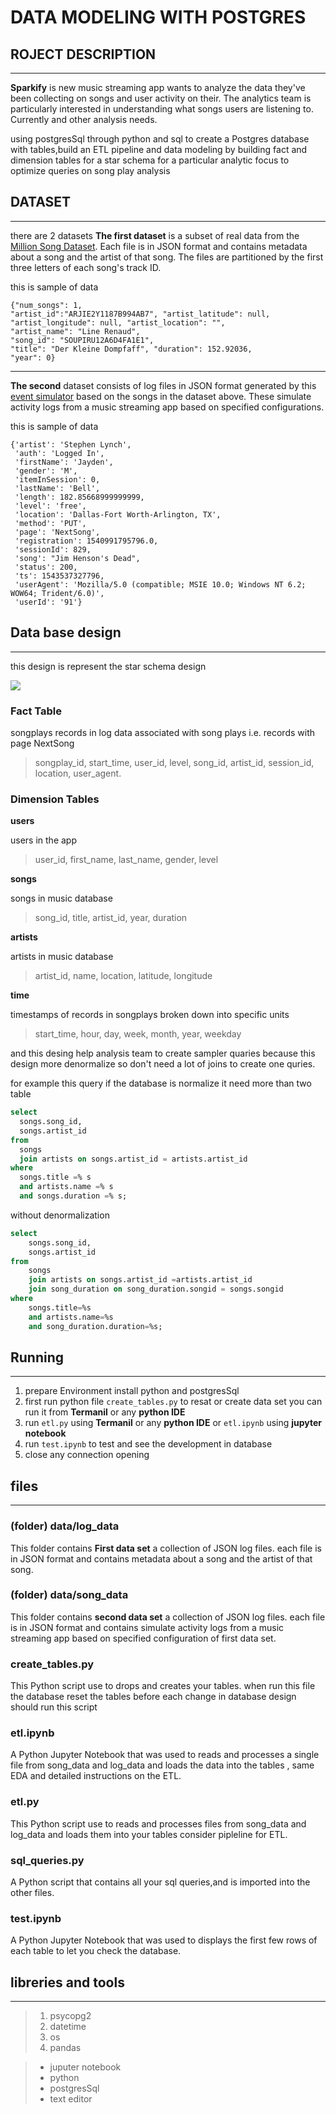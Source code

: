 # DATA MODELING WITH POSTGRES
## ROJECT DESCRIPTION
---
**Sparkify** is new music streaming app wants to analyze the data they've been collecting on songs and user activity on their. The analytics team is particularly interested in understanding what songs users are listening to. Currently and other analysis needs. 

using postgresSql through python and sql to create a Postgres database with tables,build an ETL pipeline and data modeling by building fact and dimension tables for a star schema for a particular analytic focus to optimize queries on song play analysis 

## DATASET
---
there are 2 datasets **The first dataset** is a subset of real data from the [Million Song Dataset](http://millionsongdataset.com/). Each file is in JSON format and contains metadata about a song and the artist of that song. The files are partitioned by the first three letters of each song's track ID.

this is sample of data

```
{"num_songs": 1, 
"artist_id":"ARJIE2Y1187B994AB7", "artist_latitude": null, "artist_longitude": null, "artist_location": "",
"artist_name": "Line Renaud", 
"song_id": "SOUPIRU12A6D4FA1E1", 
"title": "Der Kleine Dompfaff", "duration": 152.92036,
"year": 0}
```
---

**The second** dataset consists of log files in JSON format generated by this [event simulator](https://github.com/Interana/eventsim) based on the songs in the dataset above. These simulate activity logs from a music streaming app based on specified configurations.

this is sample of data

```
{'artist': 'Stephen Lynch',
 'auth': 'Logged In',
 'firstName': 'Jayden',
 'gender': 'M',
 'itemInSession': 0,
 'lastName': 'Bell',
 'length': 182.85668999999999,
 'level': 'free',
 'location': 'Dallas-Fort Worth-Arlington, TX',
 'method': 'PUT',
 'page': 'NextSong',
 'registration': 1540991795796.0,
 'sessionId': 829,
 'song': "Jim Henson's Dead",
 'status': 200,
 'ts': 1543537327796,
 'userAgent': 'Mozilla/5.0 (compatible; MSIE 10.0; Windows NT 6.2; WOW64; Trident/6.0)',
 'userId': '91'}
```
## Data base design 
---
this design is represent the star schema design 

![](Sparkify.png)


### Fact Table
songplays
records in log data associated with song plays i.e. records with page NextSong
>	songplay_id, start_time, user_id, level, song_id, artist_id, session_id, location, user_agent.

### Dimension Tables
**users**

users in the app
>	user_id, first_name, last_name, gender, level

**songs**

songs in music database
>	song_id, title, artist_id, year, duration

**artists**

artists in music database
>	artist_id, name, location, latitude, longitude

**time**

timestamps of records in songplays broken down into specific units
>	start_time, hour, day, week, month, year, weekday

and this desing help analysis team to create sampler quaries because this design more denormalize so don't need a lot of joins to create one quries.

for example this query if the database is normalize it need more than two table  
```sql
select 
  songs.song_id, 
  songs.artist_id
from 
  songs 
  join artists on songs.artist_id = artists.artist_id 
where 
  songs.title =% s
  and artists.name =% s
  and songs.duration =% s;
```
without denormalization 
```sql
select 
    songs.song_id,
    songs.artist_id
from
    songs
    join artists on songs.artist_id =artists.artist_id
    join song_duration on song_duration.songid = songs.songid 
where 
    songs.title=%s 
    and artists.name=%s 
    and song_duration.duration=%s;
```
## Running 
---
1. prepare Environment  install python and postgresSql
2. first run python file ``create_tables.py`` to resat or create data set you can run it from **Termanil** or any **python IDE**
3. run ``etl.py`` using  **Termanil** or any **python IDE** or ``etl.ipynb`` using  **jupyter notebook** 
4. run ``test.ipynb`` to test and see the development in database
5. close any connection opening 
## files
---
### (folder) data/log_data
This folder contains **First data set** a collection of JSON log files. each file is in JSON format and contains metadata about a song and the artist of that song.

### (folder) data/song_data
This folder contains **second data set** a collection of JSON log files. each file is in JSON format and contains simulate activity logs from a music streaming app based on specified configuration of first data set.

### create_tables.py
This Python script use to drops and creates your tables. when run this file the database reset the tables before each change in database design should run this script 

### etl.ipynb
A Python Jupyter Notebook that was used to reads and processes a single file from song_data and log_data and loads the data into the tables , same EDA and detailed instructions on the ETL.

### etl.py
This Python script use to reads and processes files from song_data and log_data and loads them into your tables consider pipleline for ETL.



### sql_queries.py
A Python script that contains all your sql  queries,and is imported into the other files.

### test.ipynb
A Python Jupyter Notebook that was used to displays the first few rows of each table to let you check the database.

## libreries and tools 
---
>1. psycopg2
>2. datetime
>3. os
>4. pandas 


>* juputer notebook 
>* python 
>* postgresSql
>* text editor
